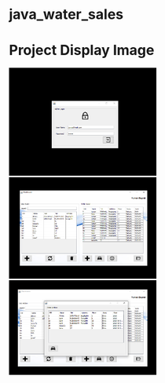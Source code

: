 # java_water_sales

# Project Display Image
<p>
  
<a href="https://github.com/bayrakyunus/java_water_sales/blob/master/screenshots/watersales1.png" target="_blank">
<img src="https://github.com/bayrakyunus/java_water_sales/blob/master/screenshots/watersales1.png" width="300"></a>

<a href="https://github.com/bayrakyunus/java_water_sales/blob/master/screenshots/watersales2.png" target="_blank">
<img src="https://github.com/bayrakyunus/java_water_sales/blob/master/screenshots/watersales2.png" width="300" style="max-width:100%;"></a>

<a href="https://github.com/bayrakyunus/java_water_sales/blob/master/screenshots/watersales3.png" target="_blank">
<img src="https://github.com/bayrakyunus/java_water_sales/blob/master/screenshots/watersales3.png" width="300" style="max-width:100%;"></a>

</p>
